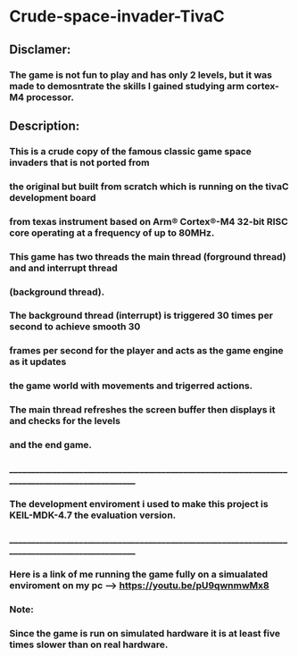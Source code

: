 # Crude-space-invader-TivaC
## Disclamer: 
### The game is not fun to play and has only 2 levels, but it was made to demosntrate the skills I gained studying arm cortex-M4 processor.

## Description:
### This is a crude copy of the famous classic game space invaders that is not ported from 
### the original but built from scratch which is running on the tivaC development board
### from texas instrument based on Arm® Cortex®-M4 32-bit RISC core operating at a frequency of up to 80MHz.
### This game has two threads the main thread (forground thread) and and interrupt thread
### (background thread).
### The background thread (interrupt) is triggered 30 times per second to achieve smooth 30
### frames per second for the player and acts as the game engine as it updates 
### the game world with movements and trigerred actions.
### The main thread refreshes the screen buffer then displays it and checks for the levels
### and the end game.
### _____________________________________________________________________________________________
### The development enviroment i used to make this project is KEIL-MDK-4.7 the evaluation version.
### _____________________________________________________________________________________________
### Here is a link of me running the game fully on a simualated enviroment on my pc --> https://youtu.be/pU9qwnmwMx8
### Note: 
### Since the game is run on simulated hardware it is at least five times slower than on real hardware.
